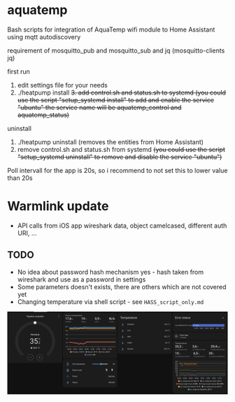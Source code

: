 # aquatemp

Bash scripts for integration of AquaTemp wifi module to Home Assistant using mqtt autodiscovery

requirement of mosquitto_pub and mosquitto_sub and jq
(mosquitto-clients jq)

first run

1.	edit settings file for your needs
2.	./heatpump install
~~3.	add control.sh and status.sh to systemd
	(you could use the script "setup_systemd install" to add and enable the service "ubuntu"
	the service name will be aquatemp_control and aquatemp_status)~~

uninstall

1.	./heatpump uninstall (removes the entities from Home Assistant)
2.	remove control.sh and status.sh from systemd
	~~(you could use the script "setup_systemd uninstall" to remove and disable the service "ubuntu")~~


Poll intervall for the app is 20s, so i recommend to not set this to lower value than 20s 

# Warmlink update
- API calls from iOS app wireshark data, object camelcased, different auth URI, ...

## TODO
- No idea about password hash mechanism yes - hash taken from wireshark and use as a password in settings
- Some parameters doesn't exists, there are others which are not covered yet
- Changing temperature via shell script - see `HASS_script_only.md`

![plot](./example.png)


